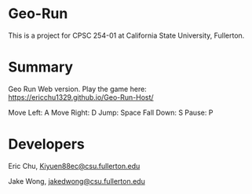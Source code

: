 # Geo-Run

This is a project for CPSC 254-01 at California State University, Fullerton. 

<h1>Summary</h1>

Geo Run Web version. Play the game here: https://ericchu1329.github.io/Geo-Run-Host/

Move Left: A
Move Right: D
Jump: Space
Fall Down: S
Pause: P

<h1>Developers</h1>

Eric Chu, Kiyuen88ec@csu.fullerton.edu

Jake Wong, jakedwong@csu.fullerton.edu
